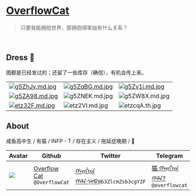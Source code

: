 # [OverflowCat](https://github.com/OverflowCat)

> 只要我能拥抱世界，那拥抱得笨拙有什么关系？  
<br />

## Dress :dress:
图都是已经发过的；还留了一些库存（确信），有机会传上来。

|                                                              |                                                              |                                                              |
| ------------------------------------------------------------ | ------------------------------------------------------------ | ------------------------------------------------------------ |
| [![g5ZhJy.md.jpg](https://t1.picb.cc/uploads/2019/07/31/g5ZhJy.md.jpg)](https://www.picb.cc/image/g5ZhJy) | [![g5ZqBG.md.jpg](https://t1.picb.cc/uploads/2019/07/31/g5ZqBG.md.jpg)](https://www.picb.cc/image/g5ZqBG) | [![g5Zv1j.md.jpg](https://t1.picb.cc/uploads/2019/07/31/g5Zv1j.md.jpg)](https://www.picb.cc/image/g5Zv1j) |
| [![g5ZA98.md.jpg](https://t1.picb.cc/uploads/2019/07/31/g5ZA98.md.jpg)](https://www.picb.cc/image/g5ZA98) | ![g5ZNEK.md.jpg](https://t1.picb.cc/uploads/2019/07/31/g5ZNEK.md.jpg) | ![g5ZW8X.md.jpg](https://t1.picb.cc/uploads/2019/07/31/g5ZW8X.md.jpg) |
| [![etz32F.md.jpg](https://s2.ax1x.com/2019/07/31/etz32F.md.jpg)](https://imgchr.com/i/etz32F) | ![etz2VI.md.jpg](https://s2.ax1x.com/2019/07/31/etz2VI.md.jpg) | ![etzcqA.th.jpg](https://s2.ax1x.com/2019/07/31/etzcqA.th.jpg) |

## About

咸鱼高中生 /
有猫 /
INFP - T /
存在主义 /
拖延症晚期 /
:dress:

| Avatar       | Github                                                       | Twitter                                                      | Telegram                                                     | Homepage                                      |
| ------ | ------------------------------------------------------------ | ------------------------------------------------------------ | ------------------------------------------------------------ | --------------------------------------------- |
| ![]( https://pbs.twimg.com/profile_images/1147762797154979840/Tuezbp-c_400x400.jpg ) | [Overflow Cat](https://github.com/OverflowCat) `@OverflowCat` | [ᡥᠠᡳᡤᡳᠶᠠ ᡥᠠᠯᠠ·ᠨᡝᡴᠣ](https://twitter.com/b3ZlcmZsb3cgY2F)`@b3ZlcmZsb3cgY2F` | [ 猫 ᡥᠠᡳᡤᡳᠶᠠ ᡥᠠᠯᠠ?](https://t.me/overflowcat) `@overflowcat` | [xinshijiededa.men](http://xinshijiededa.men) |
